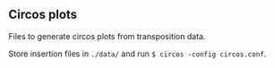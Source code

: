 ## Circos plots
Files to generate circos plots from transposition data.  

Store insertion files in `./data/` and run `$ circos -config circos.conf`.

